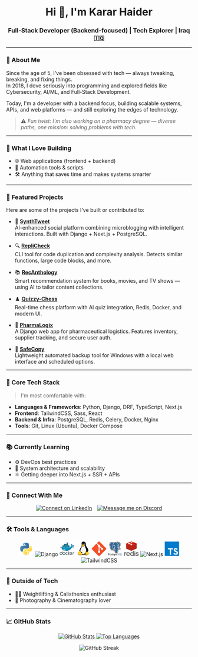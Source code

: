 <h1 align="center">Hi 👋, I'm Karar Haider</h1>
<h3 align="center">Full-Stack Developer (Backend-focused) | Tech Explorer | Iraq 🇮🇶</h3>

---

### 🧠 About Me

Since the age of 5, I've been obsessed with tech — always tweaking, breaking, and fixing things.  
In 2018, I dove seriously into programming and explored fields like Cybersecurity, AI/ML, and Full-Stack Development.  

Today, I'm a developer with a backend focus, building scalable systems, APIs, and web platforms — and still exploring the edges of technology.

> ⚠️ *Fun twist: I'm also working on a pharmacy degree — diverse paths, one mission: solving problems with tech.*

---

### 🚀 What I Love Building

- 🌐 Web applications (frontend + backend)
- 🤖 Automation tools & scripts
- 🛠 Anything that saves time and makes systems smarter

---

### 🚀 Featured Projects

Here are some of the projects I've built or contributed to:

- 🐍 [**SynthTweet**](https://github.com/karar-hayder/SynthTweet)  
  AI-enhanced social platform combining microblogging with intelligent interactions. Built with Django + Next.js + PostgreSQL.

- 🔍 [**RepliCheck**](https://github.com/karar-hayder/Replicheck)  
  CLI tool for code duplication and complexity analysis. Detects similar functions, large code blocks, and more.

- 📚 [**RecAnthology**](https://github.com/karar-hayder/RecAnthology)  
  Smart recommendation system for books, movies, and TV shows — using AI to tailor content collections.

- ♟️ [**Quizzy-Chess**](https://github.com/karar-hayder/Quizzy-Chess)  
  Real-time chess platform with AI quiz integration, Redis, Docker, and modern UI.

- 💊 [**PharmaLogix**](https://github.com/karar-hayder/PharmaLogix)  
  A Django web app for pharmaceutical logistics. Features inventory, supplier tracking, and secure user auth.

- 💾 [**SafeCopy**](https://github.com/karar-hayder/SafeCopy)  
  Lightweight automated backup tool for Windows with a local web interface and scheduled options.

---

### 🔧 Core Tech Stack

> I'm most comfortable with:

- **Languages & Frameworks**: Python, Django, DRF, TypeScript, Next.js
- **Frontend**: TailwindCSS, Sass, React
- **Backend & Infra**: PostgreSQL, Redis, Celery, Docker, Nginx
- **Tools**: Git, Linux (Ubuntu), Docker Compose

---

### 📚 Currently Learning

- ⚙️ DevOps best practices
- 🧩 System architecture and scalability
- ⚛️ Getting deeper into Next.js + SSR + APIs

---

### 🤝 Connect With Me

<p align="center">
  <a href="https://linkedin.com/in/karar-haider" target="_blank" style="display:inline-block; margin-right: 10px;">
    <img src="https://img.shields.io/badge/LinkedIn-Connect-blue?style=for-the-badge&logo=linkedin&logoColor=white" alt="Connect on LinkedIn" />
  </a>
  <a href="https://discord.com/users/635727358049124363" target="_blank" style="display:inline-block;">
    <img src="https://img.shields.io/badge/Discord-Message%20Me-5865F2?style=for-the-badge&logo=discord&logoColor=white" alt="Message me on Discord" />
  </a>
</p>

---

### 🛠️ Tools & Languages

<p align="center">
  <img src="https://raw.githubusercontent.com/devicons/devicon/master/icons/python/python-original.svg" alt="Python" width="40" />
  <img src="https://cdn.worldvectorlogo.com/logos/django.svg" alt="Django" width="40" />
  <img src="https://raw.githubusercontent.com/devicons/devicon/master/icons/docker/docker-original-wordmark.svg" alt="Docker" width="40" />
  <img src="https://raw.githubusercontent.com/devicons/devicon/master/icons/linux/linux-original.svg" alt="Linux" width="40" />
  <img src="https://raw.githubusercontent.com/devicons/devicon/master/icons/git/git-original.svg" alt="Git" width="40" />
  <img src="https://raw.githubusercontent.com/devicons/devicon/master/icons/postgresql/postgresql-original-wordmark.svg" alt="PostgreSQL" width="40" />
  <img src="https://raw.githubusercontent.com/devicons/devicon/master/icons/redis/redis-original-wordmark.svg" alt="Redis" width="40" />
  <img src="https://cdn.worldvectorlogo.com/logos/nextjs-2.svg" alt="Next.js" width="40" />
  <img src="https://raw.githubusercontent.com/devicons/devicon/master/icons/typescript/typescript-original.svg" alt="TypeScript" width="40" />
  <img src="https://www.vectorlogo.zone/logos/tailwindcss/tailwindcss-icon.svg" alt="TailwindCSS" width="40" />
</p>

---

### 💪 Outside of Tech

- 🏋️‍♂️ Weightlifting & Calisthenics enthusiast
- 🎥 Photography & Cinematography lover

---

### 📈 GitHub Stats

<p align="center">
  <a href="https://github.com/karar-hayder">
    <img src="https://github-readme-stats.vercel.app/api?username=karar-hayder&show_icons=true&theme=github_dark&hide_border=true&count_private=true" alt="GitHub Stats" height="180"/>
  </a>
  <a href="https://github.com/karar-hayder">
    <img src="https://github-readme-stats.vercel.app/api/top-langs?username=karar-hayder&layout=compact&theme=github_dark&hide_border=true&langs_count=8" alt="Top Languages" height="180"/>
  </a>
</p>

<p align="center">
  <img src="https://github-readme-streak-stats.herokuapp.com/?user=karar-hayder&theme=github-dark&hide_border=true" alt="GitHub Streak" height="180"/>
</p>
